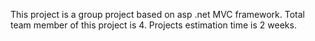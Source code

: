 This project is a group project based on asp .net MVC framework. Total team member of this project is 4.
Projects estimation time is 2 weeks. 
